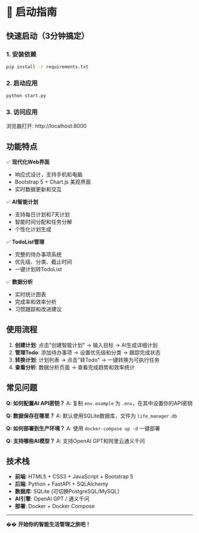 # 🚀 启动指南

## 快速启动（3分钟搞定）

### 1. 安装依赖
```bash
pip install -r requirements.txt
```

### 2. 启动应用
```bash
python start.py
```

### 3. 访问应用
浏览器打开: http://localhost:8000

## 功能特点

✅ **现代化Web界面**
- 响应式设计，支持手机和电脑
- Bootstrap 5 + Chart.js 美观界面
- 实时数据更新和交互

✅ **AI智能计划**
- 支持每日计划和7天计划
- 智能时间分配和任务分解
- 个性化计划生成

✅ **TodoList管理**
- 完整的待办事项系统
- 优先级、分类、截止时间
- 一键计划转TodoList

✅ **数据分析**
- 实时统计图表
- 完成率和效率分析
- 习惯跟踪和改进建议

## 使用流程

1. **创建计划**: 点击"创建智能计划" → 输入目标 → AI生成详细计划
2. **管理Todo**: 添加待办事项 → 设置优先级和分类 → 跟踪完成状态
3. **转换计划**: 计划列表 → 点击"转Todo" → 一键转换为可执行任务
4. **查看分析**: 数据分析页面 → 查看完成趋势和效率统计

## 常见问题

**Q: 如何配置AI API密钥？**
A: 复制 `env.example` 为 `.env`，在其中设置你的API密钥

**Q: 数据保存在哪里？**
A: 默认使用SQLite数据库，文件为 `life_manager.db`

**Q: 如何部署到生产环境？**
A: 使用 `docker-compose up -d` 一键部署

**Q: 支持哪些AI模型？**
A: 支持OpenAI GPT和阿里云通义千问

## 技术栈

- **前端**: HTML5 + CSS3 + JavaScript + Bootstrap 5
- **后端**: Python + FastAPI + SQLAlchemy
- **数据库**: SQLite (可切换PostgreSQL/MySQL)
- **AI引擎**: OpenAI GPT / 通义千问
- **部署**: Docker + Docker Compose

---

�� **开始你的智能生活管理之旅吧！** 